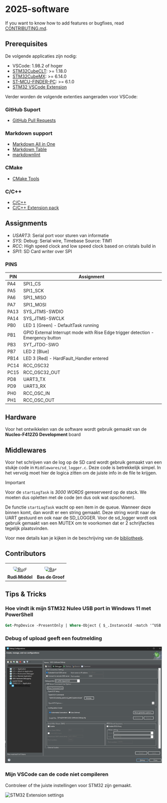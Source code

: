 # 2025-software

If you want to know how to add features or bugfixes, read [CONTRIBUTING.md](CONTRIBUTING.md "Reference to the CONTRIBUTING.md").

## Prerequisites

De volgende applicaties zijn nodig:

- VSCode: 1.98.2 of hoger
- [STM32CubeCLT](https://www.st.com/en/development-tools/stm32cubeclt.html#st-get-software): >= 1.18.0
- [STM32CubeMX](https://www.st.com/en/development-tools/stm32cubemx.html): >= 6.14.0
- [ST-MCU-FINDER-PC](https://www.st.com/en/development-tools/st-mcu-finder-pc.html): >= 6.1.0
- [STM32 VSCode Extension](https://marketplace.visualstudio.com/items?itemName=STMicroelectronics.stm32-vscode-extension)

Verder worden de volgende extenties aangeraden voor VSCode:

### GitHub Suport

- [GitHub Pull Requests](https://marketplace.visualstudio.com/items?itemName=GitHub.vscode-pull-request-github)

### Markdown support

- [Markdown All in One](https://marketplace.visualstudio.com/items?itemName=yzhang.markdown-all-in-one)
- [Markdown Table](https://marketplace.visualstudio.com/items?itemName=TakumiI.markdowntable)
- [markdownlint](https://marketplace.visualstudio.com/items?itemName=DavidAnson.vscode-markdownlint)

### CMake

- [CMake Tools](https://marketplace.visualstudio.com/items?itemName=ms-vscode.cmake-tools)

### C/C++

- [C/C++](https://marketplace.visualstudio.com/items?itemName=ms-vscode.cpptools)
- [C/C++ Extension pack](https://marketplace.visualstudio.com/items?itemName=ms-vscode.cpptools-extension-pack)

## Assignments

- *USART3*: Serial port voor sturen van informatie
- *SYS*: Debug: Serial wire, Timebase Source: TIM1
- *RCC*: High speed clock and low speed clock based on cristals build in  
- *SPI1*: SD Card writer over SPI

### PINS

| PIN  | Assignment  |
| ---- | ----------- |
| PA4  | SPI1_CS     |
| PA5  | SPI1_SCK    |
| PA6  | SPI1_MISO   |
| PA7  | SPI1_MOSI   |
| PA13 | SYS_JTMS-SWDIO |
| PA14 | SYS_JTMS-SWCLK |
| PB0  | LED 1 [Green] - DefaultTask running |
| PB1  | GPIO External Interrupt mode with Rise Edge trigger detection - Emergency button |
| PB3  | SYT_JTDO-SWO |
| PB7  | LED 2 [Blue] |
| PB14 | LED 3 [Red] - HardFault_Handler entered |
| PC14 | RCC_OSC32 |
| PC15 | RCC_OSC32_OUT |
| PD8  | UART3_TX |
| PD9  | UART3_RX |
| PH0  | RCC_OSC_IN |
| PH1  | RCC_OSC_OUT |

## Hardware

Voor het ontwikkelen van de software wordt gebruik gemaakt van de **Nucleo-F412ZG Development** board

## Middlewares

Voor het schrijven van de log op de SD card wordt gebruik gemaakt van een stukje code in `Middlewares/sd_logger.c`.
Deze code is betrekkelijk simpel. In het vervolg moet hier de logica zitten om de juiste info in de file te krijgen.

> [!IMPORTANT]
> Voor de `startLogTask` is *3000 WORDS* gereserveerd op de stack. We moeten dus opletten met de code (en dus ook wat opschonen).

De functie `startLogTask` wacht op een item in de queue. Wanneer deze binnen komt, dan wordt er een string gemaakt. Deze string wordt naar de UART gestuurd en ook naar de SD_LOGGER.
Voor de sd_logger wordt ook gebruik gemaakt van een MUTEX om te voorkomen dat er 2 schrijfacties tegelijk plaatsvinden.

Voor mee details kan je kijken in de beschrijving van de [bibliotheek](./docs/gwtonn_library.md).

## Contributors

<table>
<tr>
    <td align="center" style="word-wrap: break-word; width: 150.0; height: 150.0">
        <a href=https://github.com/mrBussy>
            <img src=https://avatars.githubusercontent.com/u/1843912?v=4 width="100;"  style="border-radius:50%;align-items:center;justify-content:center;overflow:hidden;padding-top:10px" alt=Rudi Middel/>
            <br />
            <sub style="font-size:14px"><b>Rudi Middel</b></sub>
        </a>
    </td>
    <td align="center" style="word-wrap: break-word; width: 150.0; height: 150.0">
        <a href=https://github.com/basebom>
            <img src=https://avatars.githubusercontent.com/u/119297631?v=4 width="100;"  style="border-radius:50%;align-items:center;justify-content:center;overflow:hidden;padding-top:10px" alt=Bas de Groof/>
            <br />
            <sub style="font-size:14px"><b>Bas de Groof</b></sub>
        </a>
    </td>
</tr>
</table>


## Tips & Tricks

### Hoe vindt ik mijn STM32 Nuleo USB port in Windows 11 met PowerShell

```ps
Get-PnpDevice -PresentOnly | Where-Object { $_.InstanceId -match '^USB' }
```

### Debug of upload geeft een foutmelding

![Debug settings](docs/images/set_debugger.png)

### Mijn VSCode can de code niet compileren

Controleer of the juiste instellingen voor STM32 zijn gemaakt.

![STM32 Extension settings](docs/images/stm32_extention_settings.png)
